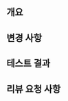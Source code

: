 <!-- PR 제목 컨벤션: [prefix][JIRA-ticket-number] 상세 내용 -->
## 개요
<!-- 이 PR에서 작업한 내용과 해결하고자 하는 문제를 간단히 설명합니다. -->


## 변경 사항
<!-- 주요 변경점이나 추가된 기능을 요약합니다. -->
<!-- 무엇을 구현하려고 했는지 자세히 설명합니다. -->
<!-- 어떻게보다 무엇을 왜 수정했는지 설명해주세요. -->


## 테스트 결과
<!-- 실행이 가능한 코드라면, 반드시 실행이 되는지 확인하고 테스트한 결과를 함께 올립니다. --> 


## 리뷰 요청 사항
<!--- 리뷰어가 중점적으로 검토해야 하는 부분이나 피드백이 필요한 사항을 명시합니다. -->
<!-- 논의해야할 부분이 있다면 적어주세요.-->
<!-- ex) 메서드 XXX의 이름을 더 잘 짓고 싶은데 혹시 좋은 명칭이 있을까요? -->
<!-- ex) 이 부분의 로직이 간결한지, 성능 개선 여지가 있는지 검토 부탁드립니다. -->

